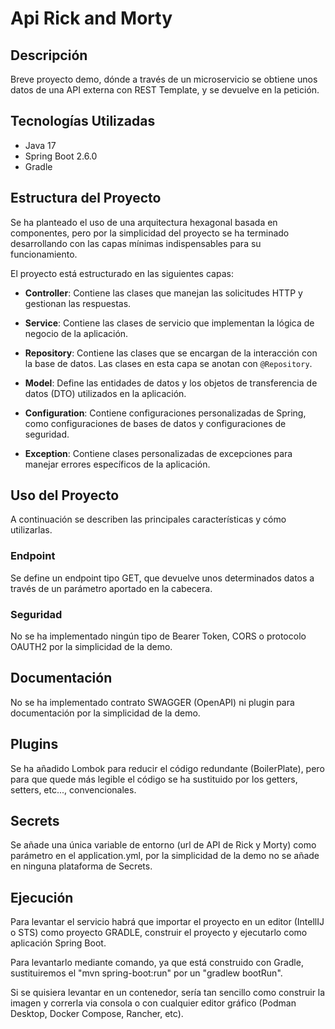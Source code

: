 # Api Rick and Morty

## Descripción
Breve proyecto demo, dónde a través de un microservicio se obtiene unos datos de una API externa con REST Template, y se devuelve en la petición.

## Tecnologías Utilizadas
- Java 17
- Spring Boot 2.6.0
- Gradle

## Estructura del Proyecto
Se ha planteado el uso de una arquitectura hexagonal basada en componentes, pero por la simplicidad del proyecto se ha terminado desarrollando con las capas mínimas indispensables para su funcionamiento.

El proyecto está estructurado en las siguientes capas:

- **Controller**: Contiene las clases que manejan las solicitudes HTTP y gestionan las respuestas.

- **Service**: Contiene las clases de servicio que implementan la lógica de negocio de la aplicación.

- **Repository**: Contiene las clases que se encargan de la interacción con la base de datos. Las clases en esta capa se anotan con `@Repository`.

- **Model**: Define las entidades de datos y los objetos de transferencia de datos (DTO) utilizados en la aplicación.

- **Configuration**: Contiene configuraciones personalizadas de Spring, como configuraciones de bases de datos y configuraciones de seguridad.

- **Exception**: Contiene clases personalizadas de excepciones para manejar errores específicos de la aplicación.


## Uso del Proyecto
A continuación se describen las principales características y cómo utilizarlas.

### Endpoint
Se define un endpoint tipo GET, que devuelve unos determinados datos a través de un parámetro aportado en la cabecera.

### Seguridad
No se ha implementado ningún tipo de Bearer Token, CORS o protocolo OAUTH2 por la simplicidad de la demo.

## Documentación
No se ha implementado contrato SWAGGER (OpenAPI) ni plugin para documentación por la simplicidad de la demo.

## Plugins
Se ha añadido Lombok para reducir el código redundante (BoilerPlate), pero para que quede más legible el código se ha sustituido por los getters, setters, etc..., convencionales.

## Secrets
Se añade una única variable de entorno (url de API de Rick y Morty) como parámetro en el application.yml, por la simplicidad de la demo no se añade en ninguna plataforma de Secrets.

## Ejecución
Para levantar el servicio habrá que importar el proyecto en un editor (IntellIJ o STS) como proyecto GRADLE, construir el proyecto y ejecutarlo como aplicación Spring Boot.

Para levantarlo mediante comando, ya que está construido con Gradle, sustituiremos el "mvn spring-boot:run" por un "gradlew bootRun".

Si se quisiera levantar en un contenedor, sería tan sencillo como construir la imagen y correrla via consola o con cualquier editor gráfico (Podman Desktop, Docker Compose, Rancher, etc).
